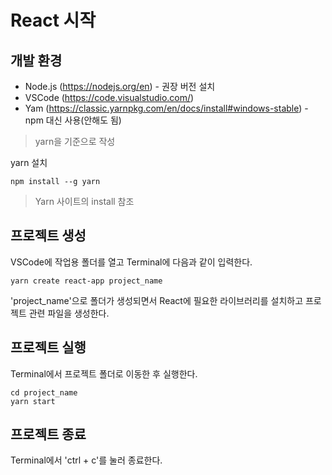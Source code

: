 # React 시작
## 개발 환경
* Node.js (https://nodejs.org/en) - 권장 버전 설치
* VSCode (https://code.visualstudio.com/)
* Yam (https://classic.yarnpkg.com/en/docs/install#windows-stable) - npm 대신 사용(안해도 됨)
> yarn을 기준으로 작성

yarn 설치
```
npm install --g yarn
```
> Yarn 사이트의 install 참조

## 프로젝트 생성
VSCode에 작업용 폴더를 열고 Terminal에 다음과 같이 입력한다.
```
yarn create react-app project_name
```

'project_name'으로 폴더가 생성되면서 React에 필요한 라이브러리를 설치하고 프로젝트 관련 파일을 생성한다.

## 프로젝트 실행
Terminal에서 프로젝트 폴더로 이동한 후 실행한다.
```
cd project_name
yarn start
```

## 프로젝트 종료
Terminal에서 'ctrl + c'를 눌러 종료한다.
